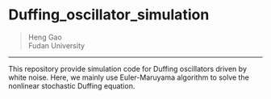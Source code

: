 # Duffing_oscillator_simulation
> Heng Gao  
> Fudan University
----
This repository provide simulation code for Duffing oscillators driven by white noise. Here, we mainly use Euler-Maruyama algorithm to solve the nonlinear stochastic Duffing equation.
